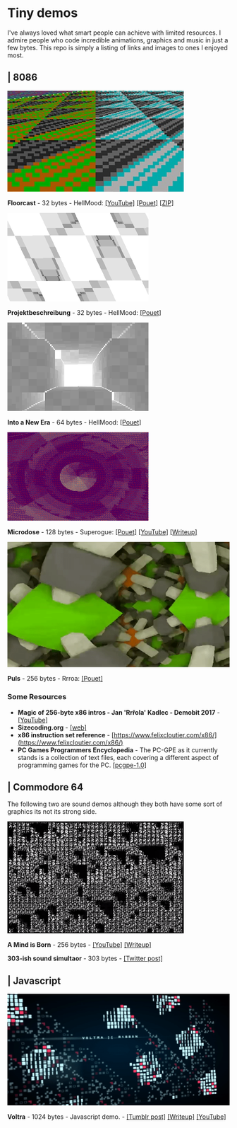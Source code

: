 # Tiny demos

I've always loved what smart people can achieve with limited resources. I admire people who code incredible animations, graphics and music in just a few bytes. This repo is simply a listing of links and images to ones I enjoyed most.

## | 8086

![Floorcast](imgs/floorcast-screenshot.jpg)

**Floorcast** - 32 bytes - HellMood: [[YouTube]](https://www.youtube.com/watch?v=t-l3BQVJnMU) [[Pouet]](https://www.pouet.net/prod.php?which=77774) [[ZIP]](files/floorcast32.zip)

![Projektbeschreibung](imgs/Projektbeschreibung.gif)

**Projektbeschreibung** - 32 bytes - HellMood: [[Pouet]](https://www.pouet.net/prod.php?which=76788)

![Into a New Era](imgs/Intoanew.gif)

**Into a New Era** - 64 bytes - HellMood: [[Pouet]](https://www.pouet.net/prod.php?which=78044)

![Microdose](imgs/microdose.gif)

**Microdose** - 128 bytes - Superogue: [[Pouet]](https://www.pouet.net/prod.php?which=85677) [[YouTube]](https://www.youtube.com/watch?v=-DOqPEBhYxg) [[Writeup]](https://marquee.revival-studios.com/blog/blog_microdose.html)

![Puls](imgs/puls.gif)

**Puls** - 256 bytes - Rrroa: [[Pouet]](https://www.pouet.net/prod.php?which=53816)

### Some Resources

- **Magic of 256-byte x86 intros - Jan 'Rrřola' Kadlec - Demobit 2017** - [[YouTube]](https://www.youtube.com/watch?v=WbWYBE9vjdk)
- **Sizecoding.org** - [[web]](http://sizecoding.org/)
- **x86 instruction set reference** - [https://www.felixcloutier.com/x86/](https://www.felixcloutier.com/x86/)
- **PC Games Programmers Encyclopedia** - The PC-GPE as it currently stands is a collection of text
files, each covering a different aspect of programming games for the PC. [[pcgpe-1.0]](http://www.gamers.org/dEngine/rsc/pcgpe-1.0/)


## | Commodore 64

The following two are sound demos although they both have some sort of graphics its not its strong side.

![A Mind is Born](imgs/amindisborn.png?1)

**A Mind is Born** - 256 bytes - [[YouTube]](https://youtu.be/sWblpsLZ-O8) [[Writeup]](https://linusakesson.net/scene/a-mind-is-born/)

**303-ish sound simultaor** - 303 bytes - [[Twitter post]](https://twitter.com/4mat_scenemusic/status/1234985010588839936)

## | Javascript

![Voltra](imgs/voltra.gif)

**Voltra** - 1024 bytes - Javascript demo. - [[Tumblr post]](https://text-mode.tumblr.com/post/169623546473/voltra-an-audiovisual-treat-in-1-kilobyte-of) [[Writeup]](http://www.p01.org/VOLTRA/) [[YouTube]](https://www.youtube.com/watch?v=WHCpVs-0maU)
